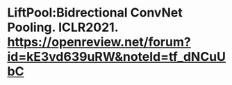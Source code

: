 # LiftPool:Bidrectional ConvNet Pooling. ICLR2021. https://openreview.net/forum?id=kE3vd639uRW&noteId=tf_dNCuUbC
